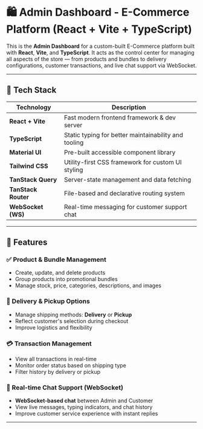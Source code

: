 # 🛍️ Admin Dashboard - E-Commerce Platform (React + Vite + TypeScript)

This is the **Admin Dashboard** for a custom-built E-Commerce platform built with **React**, **Vite**, and **TypeScript**. It acts as the control center for managing all aspects of the store — from products and bundles to delivery configurations, customer transactions, and live chat support via WebSocket.

---

## 🚀 Tech Stack

| Technology           | Description                                                   |
|----------------------|---------------------------------------------------------------|
| **React + Vite**     | Fast modern frontend framework & dev server                   |
| **TypeScript**       | Static typing for better maintainability and tooling          |
| **Material UI**      | Pre-built accessible component library                        |
| **Tailwind CSS**     | Utility-first CSS framework for custom UI styling             |
| **TanStack Query**   | Server-state management and data fetching                     |
| **TanStack Router**  | File-based and declarative routing system                     |
| **WebSocket (WS)**   | Real-time messaging for customer support chat                 |

---

## 🧰 Features

### ✅ Product & Bundle Management
- Create, update, and delete products
- Group products into promotional bundles
- Manage stock, price, categories, descriptions, and images

### 🚚 Delivery & Pickup Options
- Manage shipping methods: **Delivery** or **Pickup**
- Reflect customer's selection during checkout
- Improve logistics and flexibility

### 💳 Transaction Management
- View all transactions in real-time
- Monitor order status based on shipping type
- Filter history by delivery or pickup

### 💬 Real-time Chat Support (WebSocket)
- **WebSocket-based chat** between Admin and Customer
- View live messages, typing indicators, and chat history
- Improve customer service experience with instant replies

---
